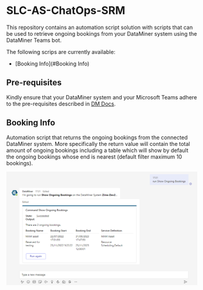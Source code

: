 # SLC-AS-ChatOps-SRM

This repository contains an automation script solution with scripts that can be used to retrieve ongoing bookings from your DataMiner system using the DataMiner Teams bot.

The following scrips are currently available:

- [Booking Info](#Booking Info)

## Pre-requisites

Kindly ensure that your DataMiner system and your Microsoft Teams adhere to the pre-requisites described in [DM Docs](https://docs.dataminer.services/user-guide/Cloud_Platform/TeamsBot/Microsoft_Teams_Chat_Integration.html#server-side-prerequisites).

## Booking Info

Automation script that returns the ongoing bookings from the connected DataMiner system. More specifically the return value will contain the total amount of ongoing bookings including a table which will show by default the ongoing bookings whose end is nearest (default filter maximum 10 bookings).

![Booking Info example](/Documentation/OngoingBookingsChatOpsCommand.png)